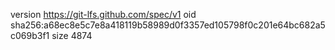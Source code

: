 version https://git-lfs.github.com/spec/v1
oid sha256:a68ec8e5c7e8a418119b58989d0f3357ed105798f0c201e64bc682a5c069b3f1
size 4874
